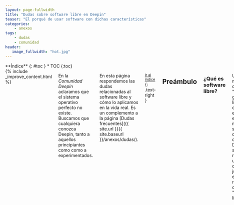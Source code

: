 ```yaml
---
layout: page-fullwidth
title: "Dudas sobre software libre en Deepin"
teaser: "El porqué de usar software con dichas características"
categories:
    - anexos
tags:
    - dudas
    - comunidad
header:
   image_fullwidth: "hot.jpg"
---
```

<div class="row">
<div class="medium-4 medium-push-8 columns" markdown="1">
<div class="panel radius" markdown="1">
**Índice**
{: #toc }
*  TOC
{:toc}
</div>
</div><!-- /.medium-4.columns -->

<div class="medium-8 medium-pull-4 columns" markdown="1">
{% include _improve_content.html %}

En la *Comunidad Deepin* aclaramos que el sistema operativo  perfecto no existe. Buscamos que cualquiera conozca Deepin, tanto a aquellos principiantes como como a experimentados.

En esta página respondemos las dudas relacionadas al software libre y cómo lo aplicamos en la vida real. Es un complemento a la página [Dudas frecuentes]({{ site.url }}{{ site.baseurl }}/anexos/dudas/).

<small markdown="1">[Ir al índice](#toc)</small>
{: .text-right }

## Preámbulo
### ¿Qué es software libre?
Un software mencionado como "libre" garantiza la libertad de compartir, estudiar, ejecutar y modificar, sin importar que lucres o decidas. Dicho software requiere de una licencia que justifique, eso lo resumimos como "licencia libre".

<small markdown="1">[Ir al índice](#toc)</small>
{: .text-right }

### ¿Qué es una licencia libre?
Una licencia libre es un requisito. Es ese "contrato" (llámalo "impreso") que te explica los derechos y deberes con que harás al programa.

<img class="t60" src="{{ site.urlimg }}escala-de-licencias.png" alt="La escala de licencias: dominio público, licencia permisiva, la ideal, la propietaria y el acuerdo de confidencialidad.">

En la imagen tienes un ejemplo. De la izquierda está el dominio público (la cual no es recomendable para los trabajos), el segundo es una permisiva (como la licencia LGPL, la MIT o la BSD) y la tercera es la protegida por copia recíproca (como la licencia GPL). Las dos restantes no son licencias libres (como la EULA o el acuerdo de confidencialidad).

Lectura adicional: [Licencias libres según FSF](https://www.gnu.org/licenses/licenses.es.html)

<small markdown="1">[Ir al índice](#toc)</small>
{: .text-right }

### ¿Qué es código abierto?
El código abierto es otro requisito. Aparte del software ya terminado, tienes la posibilidad de mejorar o evolucionar al producto con el "código fuente". No es obligatorio para el usuario final, ya que necesita tiempo y conocimientos en el lenguaje de programación.

Una de las instituciones que vela por esta regla es [Open Source Iniciative](https://opensource.org/).

<small markdown="1">[Ir al índice](#toc)</small>
{: .text-right }

## Aclaraciones
### ¿Por qué software libre?
Hay varios casos para que comprendas esa finalidad:

>Para garantizar que el mismo usuario conozca el software sin temor a "puertas falsas". Tienes derecho a conocer que cambios realizó el software y que técnicas emplea al equipo.

>Para reducir las restricciones al modificar el sistema operativo y el código fuente, haciendo los componentes físicos y virtuales fiables, actualizados y seguros.

>Para promover el apoyo entre empresas, desarrolladores y usuario, evitando la obsolescencia programada, la piratería y los inecesarios trámites burocráticos.

<small markdown="1">[Ir al índice](#toc)</small>
{: .text-right }

### ¿Es lo mismo decir "software libre" y "código abierto"?
En esta infografía te aclaramos esa pregunta.

<img class="t60" src="{{ site.urlimg }}free-vs-gratis.jpg" alt="En la imagen describe los 4 principios del software libre, la diferencia con código abierto, así como las posibilidad de vender con el software libre.">

<small markdown="1">[Ir al índice](#toc)</small>
{: .text-right }

### ¿Puedo vender un producto si tiene "licencia libre"?
Sí. Mira este ejemplo.

<div class="flex-video">
        <iframe width="1280" height="720" src="//www.youtube.com/embed/HuoljD3rgVM" frameborder="0" allowfullscreen></iframe>
</div>

<small markdown="1">[Ir al índice](#toc)</small>
{: .text-right }

## Casos prácticos
### ¿El software libre tiene una comunidad?
La mayoría de veces. La comunidad integran a voluntarios dedicados a mejorar el producto como correcciones de errores, características nuevas o integración en otros dispositivos.

Para que esto funcione es necesario definir los objetivos, ser viable y establecer conductas para no contaminarla.

Lectura adicional: Blog [victorhckinthefreeworld](https://victorhckinthefreeworld.com/2014/06/02/linux-apesta-y-los-linuxeros-tambien/) y [FOSS-heartbeat](http://sarah.thesharps.us/2016/12/30/update-on-sentiment-analysis-of-foss-communities/)

### ¿Todo lo que contiene Deepin es software libre?
El software de Deepin sí y está bajo licencia GPL.

Algunos componentes externos incluidos en Deepin son distribuidos de forma gratuita pero no permiten modificar su código. En el futuro, podrías reemplazar por otras más flexibles para que aprendas a usar Deepin editando su código.

<small markdown="1">[Ir al índice](#toc)</small>
{: .text-right }

### ¿Linux es software libre?
Sí. Es el ejemplo más conocido. Es el propio Linus Torvalds quien optó por esa desición.
<div class="flex-video">
        <iframe width="1280" height="720" src="//www.youtube.com/embed/UUJ0dFpj1-M" frameborder="0" allowfullscreen></iframe>
</div>

### ¿Y qué hay del resto del sistema operativo?
Aparte de Linux, se desarrolló una especie de "base" llamada GNU. Su aporte relevante es el [intérprete de código fuente a binario](https://www.gnu.org/software/libc/libc.html) en la década de 1980 y es usada por la mayoría de distribuciones como Deepin.

GNU fue una respuesta al antes famoso Unix (que sirve de base para MacOS) desarrollado por un estudiante de tecnología, Richard M. Stallman. La adopción del núcleo Linux fue para accelerar su desarrollo (de ahí que también se conoce como "GNU/Linux").

Fuente: [FSF](https://www.gnu.org/gnu/linux-and-gnu.es.html)

## Seguimos creciendo

No olvides que estamos en [en Github](https://github.com/comunidad-deepin/comunidad-deepin.github.io).

{% include _improve_content.html %}

</div><!-- /.medium-8.columns -->
</div><!-- /.row -->
